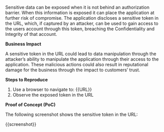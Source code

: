 Sensitive data can be exposed when it is not behind an authorization barrier. When this information is exposed it can place the application at further risk of compromise. The application discloses a sensitive token in the URL, which, if captured by an attacker, can be used to gain access to the users account through this token, breaching the Confidentiality and Integrity of that account.

**Business Impact**

A sensitive token in the URL could lead to data manipulation through the attacker’s ability to manipulate the application through their access to the application. These malicious actions could also result in reputational damage for the business through the impact to customers’ trust.

**Steps to Reproduce**

1. Use a browser to navigate to: {{URL}}
1. Observe the exposed token in the URL

**Proof of Concept (PoC)**

The following screenshot shows the sensitive token in the URL:

{{screenshot}}
